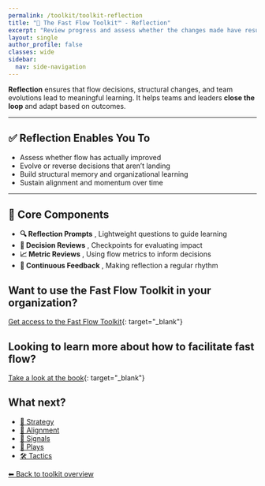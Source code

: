 ```yaml
---
permalink: /toolkit/toolkit-reflection
title: "🔄 The Fast Flow Toolkit™️ - Reflection"
excerpt: "Review progress and assess whether the changes made have resulted in improved flow and alignment. Questions or prompts for reflection, helping users assess how the flow is evolving and where they may need to double down on efforts."
layout: single
author_profile: false
classes: wide
sidebar:
  nav: side-navigation
---
```


**Reflection** ensures that flow decisions, structural changes, and team evolutions lead to meaningful learning. It helps teams and leaders **close the loop** and adapt based on outcomes.

---

## ✅ Reflection Enables You To

- Assess whether flow has actually improved  
- Evolve or reverse decisions that aren’t landing  
- Build structural memory and organizational learning  
- Sustain alignment and momentum over time  

---

## 🧩 Core Components

- **🔍 Reflection Prompts** , Lightweight questions to guide learning  
- **📅 Decision Reviews** , Checkpoints for evaluating impact  
- **📈 Metric Reviews** , Using flow metrics to inform decisions  
- **🔄 Continuous Feedback** , Making reflection a regular rhythm

## Want to use the Fast Flow Toolkit in your organization?

[Get access to the Fast Flow Toolkit](https://fastflowtoolkit.com){: target="_blank"}

## Looking to learn more about how to facilitate fast flow?

[Take a look at the book](https://facilitatingfastflow.com){: target="_blank"}

## What next?

- [🧭 Strategy](/toolkit/toolkit-strategy)
- [🔄 Alignment](/toolkit/toolkit-alignment)
- [📡 Signals](/toolkit/toolkit-signals)
- [🎯 Plays](/toolkit/toolkit-plays)
- [🛠️ Tactics](/toolkit/toolkit-tactics)

[⬅ Back to toolkit overview](/toolkit/toolkit-overview)

